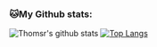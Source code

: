 ### 🐱My Github stats:
![Thomsr's github stats](https://github-readme-stats.vercel.app/api?username=Thomsr&show_icons=true&title_color=ffc857&icon_color=8ac926&text_color=daf7dc&bg_color=151515&hide=["stars"])
[![Top Langs](https://github-readme-stats.vercel.app/api/top-langs/?username=Thomsr&layout=compact&text_color=daf7dc&bg_color=151515)](https://github.com/anuraghazra/github-readme-stats)
